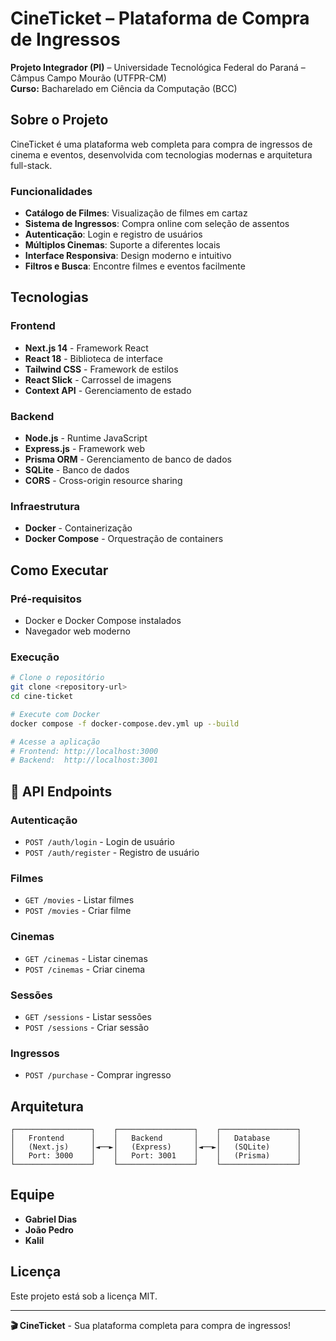 # CineTicket – Plataforma de Compra de Ingressos

**Projeto Integrador (PI)** – Universidade Tecnológica Federal do Paraná – Câmpus Campo Mourão (UTFPR-CM)  
**Curso:** Bacharelado em Ciência da Computação (BCC)

## Sobre o Projeto

CineTicket é uma plataforma web completa para compra de ingressos de cinema e eventos, desenvolvida com tecnologias modernas e arquitetura full-stack.

### Funcionalidades

- **Catálogo de Filmes**: Visualização de filmes em cartaz
- **Sistema de Ingressos**: Compra online com seleção de assentos
- **Autenticação**: Login e registro de usuários
- **Múltiplos Cinemas**: Suporte a diferentes locais
- **Interface Responsiva**: Design moderno e intuitivo
- **Filtros e Busca**: Encontre filmes e eventos facilmente

## Tecnologias

### Frontend
- **Next.js 14** - Framework React
- **React 18** - Biblioteca de interface
- **Tailwind CSS** - Framework de estilos
- **React Slick** - Carrossel de imagens
- **Context API** - Gerenciamento de estado

### Backend
- **Node.js** - Runtime JavaScript
- **Express.js** - Framework web
- **Prisma ORM** - Gerenciamento de banco de dados
- **SQLite** - Banco de dados
- **CORS** - Cross-origin resource sharing

### Infraestrutura
- **Docker** - Containerização
- **Docker Compose** - Orquestração de containers

## Como Executar

### Pré-requisitos
- Docker e Docker Compose instalados
- Navegador web moderno

### Execução 
```bash
# Clone o repositório
git clone <repository-url>
cd cine-ticket

# Execute com Docker
docker compose -f docker-compose.dev.yml up --build

# Acesse a aplicação
# Frontend: http://localhost:3000
# Backend:  http://localhost:3001
```


## 🔧 API Endpoints

### Autenticação
- `POST /auth/login` - Login de usuário
- `POST /auth/register` - Registro de usuário

### Filmes
- `GET /movies` - Listar filmes
- `POST /movies` - Criar filme

### Cinemas
- `GET /cinemas` - Listar cinemas
- `POST /cinemas` - Criar cinema

### Sessões
- `GET /sessions` - Listar sessões
- `POST /sessions` - Criar sessão

### Ingressos
- `POST /purchase` - Comprar ingresso


## Arquitetura

```
┌─────────────────┐    ┌─────────────────┐    ┌─────────────────┐
│   Frontend      │    │   Backend       │    │   Database      │
│   (Next.js)     │◄──►│   (Express)     │◄──►│   (SQLite)      │
│   Port: 3000    │    │   Port: 3001    │    │   (Prisma)      │
└─────────────────┘    └─────────────────┘    └─────────────────┘
```

## Equipe

- **Gabriel Dias**
- **João Pedro** 
- **Kalil**

## Licença

Este projeto está sob a licença MIT.

---

**🎬 CineTicket** - Sua plataforma completa para compra de ingressos!


